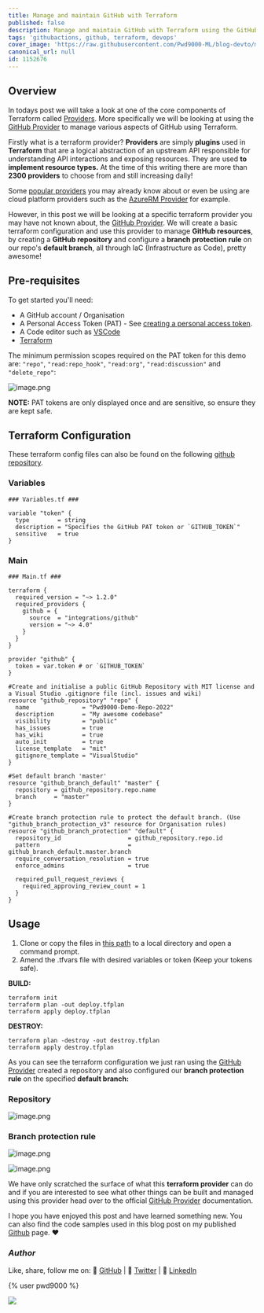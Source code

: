 ```yaml
---
title: Manage and maintain GitHub with Terraform
published: false
description: Manage and maintain GitHub with Terraform using the GitHub Provider
tags: 'githubactions, github, terraform, devops'
cover_image: 'https://raw.githubusercontent.com/Pwd9000-ML/blog-devto/main/posts/2022-GitHub-Terraform-Provider/assets/main04.png'
canonical_url: null
id: 1152676
---
```


## Overview

In todays post we will take a look at one of the core components of Terraform called [Providers](https://www.terraform.io/language/providers). More specifically we will be looking at using the [GitHub Provider](https://registry.terraform.io/providers/integrations/github/latest/docs) to manage various aspects of GitHub using Terraform.

Firstly what is a terraform provider? **Providers** are simply **plugins** used in **Terraform** that are a logical abstraction of an upstream API responsible for understanding API interactions and exposing resources. They are used **to implement resource types.** At the time of this writing there are more than **2300 providers** to choose from and still increasing daily!

Some [popular providers](https://registry.terraform.io/browse/providers) you may already know about or even be using are cloud platform providers such as the [AzureRM Provider](https://registry.terraform.io/providers/hashicorp/azurerm/latest/docs) for example.

However, in this post we will be looking at a specific terraform provider you may have not known about, the [GitHub Provider](https://registry.terraform.io/providers/integrations/github/latest/docs). We will create a basic terraform configuration and use this provider to manage **GitHub resources**, by creating a **GitHub repository** and configure a **branch protection rule** on our repo's **default branch**, all through IaC (Infrastructure as Code), pretty awesome!

## Pre-requisites

To get started you'll need:

- A GitHub account / Organisation
- A Personal Access Token (PAT) - See [creating a personal access token](https://docs.github.com/en/enterprise-server@3.4/authentication/keeping-your-account-and-data-secure/creating-a-personal-access-token).
- A Code editor such as [VSCode](https://code.visualstudio.com/download)
- [Terraform](https://www.terraform.io/downloads)

The minimum permission scopes required on the PAT token for this demo are: `"repo"`, `"read:repo_hook"`, `"read:org"`, `"read:discussion"` and `"delete_repo"`:

![image.png](https://raw.githubusercontent.com/Pwd9000-ML/blog-devto/main/posts/2022-GitHub-Terraform-Provider/assets/PAT.png)

**NOTE:** PAT tokens are only displayed once and are sensitive, so ensure they are kept safe.

## Terraform Configuration

These terraform config files can also be found on the following [github repository](https://github.com/Pwd9000-ML/blog-devto/tree/main/posts/2022-GitHub-Terraform-Provider/code).

### Variables

```hcl
### Variables.tf ###

variable "token" {
  type        = string
  description = "Specifies the GitHub PAT token or `GITHUB_TOKEN`"
  sensitive   = true
}
```

### Main

```hcl
### Main.tf ###

terraform {
  required_version = "~> 1.2.0"
  required_providers {
    github = {
      source  = "integrations/github"
      version = "~> 4.0"
    }
  }
}

provider "github" {
  token = var.token # or `GITHUB_TOKEN`
}

#Create and initialise a public GitHub Repository with MIT license and a Visual Studio .gitignore file (incl. issues and wiki)
resource "github_repository" "repo" {
  name               = "Pwd9000-Demo-Repo-2022"
  description        = "My awesome codebase"
  visibility         = "public"
  has_issues         = true
  has_wiki           = true
  auto_init          = true
  license_template   = "mit"
  gitignore_template = "VisualStudio"
}

#Set default branch 'master'
resource "github_branch_default" "master" {
  repository = github_repository.repo.name
  branch     = "master"
}

#Create branch protection rule to protect the default branch. (Use "github_branch_protection_v3" resource for Organisation rules)
resource "github_branch_protection" "default" {
  repository_id                   = github_repository.repo.id
  pattern                         = github_branch_default.master.branch
  require_conversation_resolution = true
  enforce_admins                  = true

  required_pull_request_reviews {
    required_approving_review_count = 1
  }
}
```

## Usage

1. Clone or copy the files in [this path](https://github.com/Pwd9000-ML/blog-devto/tree/main/posts/2022-GitHub-Terraform-Provider/code) to a local directory and open a command prompt.
2. Amend the .tfvars file with desired variables or token (Keep your tokens safe).

**BUILD:**

```hcl
terraform init
terraform plan -out deploy.tfplan
terraform apply deploy.tfplan
```

**DESTROY:**

```hcl
terraform plan -destroy -out destroy.tfplan
terraform apply destroy.tfplan
```

As you can see the terraform configuration we just ran using the [GitHub Provider](https://registry.terraform.io/providers/integrations/github/latest/docs) created a repository and also configured our **branch protection rule** on the specified **default branch:**

### Repository

![image.png](https://raw.githubusercontent.com/Pwd9000-ML/blog-devto/main/posts/2022-GitHub-Terraform-Provider/assets/repo.png)

### Branch protection rule

![image.png](https://raw.githubusercontent.com/Pwd9000-ML/blog-devto/main/posts/2022-GitHub-Terraform-Provider/assets/branch.png)

![image.png](https://raw.githubusercontent.com/Pwd9000-ML/blog-devto/main/posts/2022-GitHub-Terraform-Provider/assets/rule.png)  

We have only scratched the surface of what this **terraform provider** can do and if you are interested to see what other things can be built and managed using this provider head over to the official [GitHub Provider](https://registry.terraform.io/providers/integrations/github/latest/docs) documentation.  

I hope you have enjoyed this post and have learned something new. You can also find the code samples used in this blog post on my published [Github](https://github.com/Pwd9000-ML/blog-devto/tree/main/posts/2022-GitHub-Function-CICD/code) page. :heart:

### _Author_

Like, share, follow me on: :octopus: [GitHub](https://github.com/Pwd9000-ML) | :penguin: [Twitter](https://twitter.com/pwd9000) | :space_invader: [LinkedIn](https://www.linkedin.com/in/marcel-l-61b0a96b/)

{% user pwd9000 %}

<a href="https://www.buymeacoffee.com/pwd9000"><img src="https://img.buymeacoffee.com/button-api/?text=Buy me a coffee&emoji=&slug=pwd9000&button_colour=FFDD00&font_colour=000000&font_family=Cookie&outline_colour=000000&coffee_colour=ffffff"></a>

